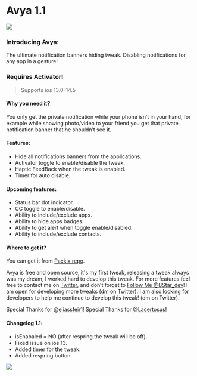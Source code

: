 # Avya 1.1

![](https://github.com/nasrawiziad/Avya/blob/main/Logo/avyalogo3.png?raw=true)


### Introducing Avya:
The ultimate notification banners hiding tweak.
Disabling notifications for any app in a gesture!

### Requires Activator!
> Supports ios 13.0-14.5

#### Why you need it? 
You only get the private notification while your phone isn’t in your hand, for example while showing photo/video to your friend you get that private notification banner that he shouldn’t see it.

#### Features: 
- Hide all notifications banners from the applications.
- Activator toggle to enable/disable the tweak.
- Haptic FeedBack when the tweak is enabled.
- Timer for auto disable.

#### Upcoming features:
- Status bar dot indicator.
- CC toggle to enable/disable.
- Ability to include/exclude apps.
- Ability to hide apps badges.
- Ability to get alert when toggle enable/disabled.
- Ability to include/exclude contacts.

#### Where to get it? 
You can get it from [Packix repo](https://repo.packix.com/package/com.blackstar.avya/ "Packix repo").

Avya is free and open source, it's my first tweak, releasing a tweak always was my dream, I worked hard to develop this tweak.
For more features feel free to contact me on [Twitter](https://twitter.com/BStar_dev "Twitter"), and don’t forget to [Follow Me @BStar_dev](https://twitter.com/BStar_dev "Follow Me @BStar_dev")!
I am open for developing more tweaks (dm on Twitter).
I am also looking for developers to help me continue to develop this tweak! (dm on Twitter).

Special Thanks for [@eliassfeir1](https://twitter.com/eliassfeir1 "@eliassfeir1")!
Special Thanks for [@Lacertosus](https://twitter.com/LacertosusDeus "@LacertosusDeus")!

#### Changelog 1.1:
- isEnabaled = NO (after respring the tweak will be off).
- Fixed issue on ios 13.
- Added timer for the tweak.
- Added respring button.


[![](https://github.com/nasrawiziad/Avya/blob/main/Logo/blackstarlogo1.png?raw=true)](https://twitter.com/BStar_dev "![](https://github.com/nasrawiziad/Avya/blob/main/Logo/blackstarlogo1.png?raw=true)")
